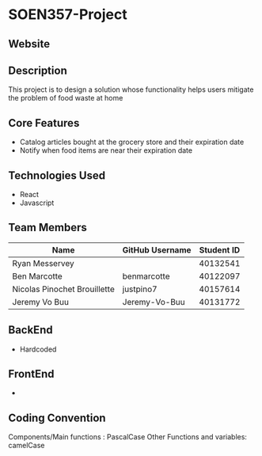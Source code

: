 # SOEN357-Project

## Website


## Description
This project is to design a solution whose functionality helps users mitigate the problem of food waste at home

## Core Features
- Catalog articles bought at the grocery store and their expiration date
- Notify when food items are near their expiration date


## Technologies Used

- React
- Javascript


## Team Members

| Name                         | GitHub Username  | Student ID |
| ---------------------------- | ---------------- | ---------- |
| Ryan Messervey               |                  | 40132541   |
| Ben Marcotte                 | benmarcotte      | 40122097   |
| Nicolas Pinochet Brouillette | justpino7        | 40157614   |
| Jeremy Vo Buu                | Jeremy-Vo-Buu    | 40131772   |


## BackEnd

- Hardcoded

## FrontEnd

- 

## Coding Convention

Components/Main functions : PascalCase
Other Functions and variables: camelCase
